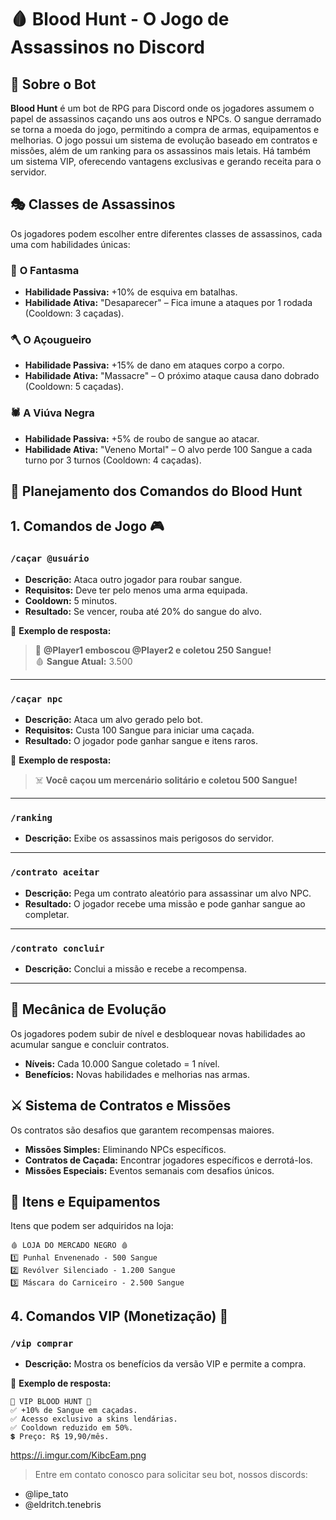 # 🩸 Blood Hunt - O Jogo de Assassinos no Discord

## 📖 Sobre o Bot
**Blood Hunt** é um bot de RPG para Discord onde os jogadores assumem o papel de assassinos caçando uns aos outros e NPCs. O sangue derramado se torna a moeda do jogo, permitindo a compra de armas, equipamentos e melhorias. O jogo possui um sistema de evolução baseado em contratos e missões, além de um ranking para os assassinos mais letais. Há também um sistema VIP, oferecendo vantagens exclusivas e gerando receita para o servidor.

## 🎭 Classes de Assassinos
Os jogadores podem escolher entre diferentes classes de assassinos, cada uma com habilidades únicas:

### 🔪 **O Fantasma**
- **Habilidade Passiva:** +10% de esquiva em batalhas.
- **Habilidade Ativa:** "Desaparecer" – Fica imune a ataques por 1 rodada (Cooldown: 3 caçadas).

### 🪓 **O Açougueiro**
- **Habilidade Passiva:** +15% de dano em ataques corpo a corpo.
- **Habilidade Ativa:** "Massacre" – O próximo ataque causa dano dobrado (Cooldown: 5 caçadas).

### 🕷 **A Viúva Negra**
- **Habilidade Passiva:** +5% de roubo de sangue ao atacar.
- **Habilidade Ativa:** "Veneno Mortal" – O alvo perde 100 Sangue a cada turno por 3 turnos (Cooldown: 4 caçadas).

## 📜 Planejamento dos Comandos do Blood Hunt

## 1. Comandos de Jogo 🎮

### `/caçar @usuário`
- **Descrição:** Ataca outro jogador para roubar sangue.
- **Requisitos:** Deve ter pelo menos uma arma equipada.
- **Cooldown:** 5 minutos.
- **Resultado:** Se vencer, rouba até 20% do sangue do alvo.

💬 **Exemplo de resposta:**
> 🔪 **@Player1 emboscou @Player2 e coletou 250 Sangue!**  
> 🩸 **Sangue Atual:** 3.500  

---

### `/caçar npc`
- **Descrição:** Ataca um alvo gerado pelo bot.
- **Requisitos:** Custa 100 Sangue para iniciar uma caçada.
- **Resultado:** O jogador pode ganhar sangue e itens raros.

💬 **Exemplo de resposta:**
> ☠️ **Você caçou um mercenário solitário e coletou 500 Sangue!**

---

### `/ranking`
- **Descrição:** Exibe os assassinos mais perigosos do servidor.

---

### `/contrato aceitar`
- **Descrição:** Pega um contrato aleatório para assassinar um alvo NPC.
- **Resultado:** O jogador recebe uma missão e pode ganhar sangue ao completar.

---

### `/contrato concluir`
- **Descrição:** Conclui a missão e recebe a recompensa.

---

## 🔧 Mecânica de Evolução
Os jogadores podem subir de nível e desbloquear novas habilidades ao acumular sangue e concluir contratos.
- **Níveis:** Cada 10.000 Sangue coletado = 1 nível.
- **Benefícios:** Novas habilidades e melhorias nas armas.

## ⚔️ Sistema de Contratos e Missões
Os contratos são desafios que garantem recompensas maiores.
- **Missões Simples:** Eliminando NPCs específicos.
- **Contratos de Caçada:** Encontrar jogadores específicos e derrotá-los.
- **Missões Especiais:** Eventos semanais com desafios únicos.

## 🛒 Itens e Equipamentos
Itens que podem ser adquiridos na loja:

```
🩸 LOJA DO MERCADO NEGRO 🩸
1️⃣ Punhal Envenenado - 500 Sangue
2️⃣ Revólver Silenciado - 1.200 Sangue
3️⃣ Máscara do Carniceiro - 2.500 Sangue
```

## 4. Comandos VIP (Monetização) 💎
### `/vip comprar`
- **Descrição:** Mostra os benefícios da versão VIP e permite a compra.

💬 **Exemplo de resposta:**
```
💎 VIP BLOOD HUNT 💎
✅ +10% de Sangue em caçadas.
✅ Acesso exclusivo a skins lendárias.
✅ Cooldown reduzido em 50%.
💲 Preço: R$ 19,90/mês.
```

https://i.imgur.com/KibcEam.png

> Entre em contato conosco para solicitar seu bot, nossos discords:

- @lipe_tato
- @eldritch.tenebris
